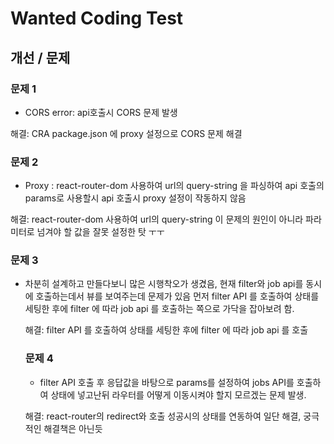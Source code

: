 # Wanted Coding Test

## 개선 / 문제

### 문제 1

- CORS error: api호출시 CORS 문제 발생

해결: CRA package.json 에 proxy 설정으로 CORS 문제 해결

### 문제 2

- Proxy : react-router-dom 사용하여 url의 query-string 을 파싱하여 api 호출의 params로 사용할시 api 호출시 proxy 설정이 작동하지 않음

해결: react-router-dom 사용하여 url의 query-string 이 문제의 원인이 아니라 파라미터로 넘겨야 할 값을 잘못 설정한 탓 ㅜㅜ

### 문제 3

- 차분히 설계하고 만들다보니 많은 시행착오가 생겼음, 현재 filter와 job api를 동시에 호출하는데서 뷰를 보여주는데 문제가 있음
  먼저 filter API 를 호출하여 상태를 세팅한 후에 filter 에 따라 job api 를 호출하는 쪽으로 가닥을 잡아보려 함.

  해결: filter API 를 호출하여 상태를 세팅한 후에 filter 에 따라 job api 를 호출

  ### 문제 4

  - filter API 호출 후 응답값을 바탕으로 params를 설정하여 jobs API를 호출하여 상태에 넣고난뒤 라우터를 어떻게 이동시켜야 할지 모르겠는 문제 발생.

  해결: react-router의 redirect와 호출 성공시의 상태를 연동하여 일단 해결, 궁극적인 해결책은 아닌듯
